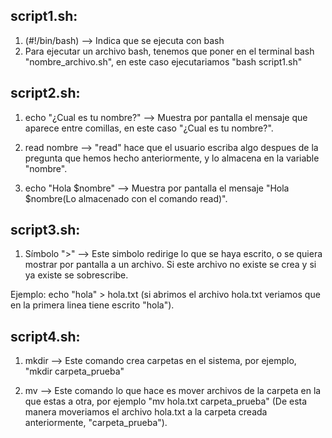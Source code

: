 ## script1.sh:

1. (#!/bin/bash) --> Indica que se ejecuta con bash
2. Para ejecutar un archivo bash, tenemos que poner en el terminal 
bash "nombre_archivo.sh", en este caso ejecutariamos "bash script1.sh"

## script2.sh:

1. echo "¿Cual es tu nombre?" --> Muestra por pantalla el mensaje que aparece entre comillas, en este caso "¿Cual es tu nombre?".

2. read nombre --> "read" hace que el usuario escriba algo despues de la pregunta que hemos hecho anteriormente, y lo almacena en la variable "nombre".

3. echo "Hola $nombre" --> Muestra por pantalla el mensaje "Hola $nombre(Lo almacenado con el comando read)".

## script3.sh:

1. Símbolo ">" --> Este simbolo redirige lo que se haya escrito, o se quiera mostrar por pantalla a un archivo. Si este archivo no existe se crea y si ya existe se sobrescribe.

Ejemplo: echo "hola" > hola.txt
(si abrimos el archivo hola.txt veriamos que en la primera linea tiene escrito "hola").

## script4.sh:

1. mkdir --> Este comando crea carpetas en el sistema, por ejemplo, "mkdir carpeta_prueba"

2. mv --> Este comando lo que hace es mover archivos de la carpeta en la que estas a otra, por ejemplo "mv hola.txt carpeta_prueba" (De esta manera moveriamos el archivo hola.txt a la carpeta creada anteriormente, "carpeta_prueba").
